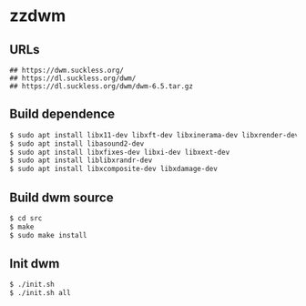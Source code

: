 zzdwm
=====

## URLs

```
## https://dwm.suckless.org/
## https://dl.suckless.org/dwm/
## https://dl.suckless.org/dwm/dwm-6.5.tar.gz
```

## Build dependence

```bash
$ sudo apt install libx11-dev libxft-dev libxinerama-dev libxrender-dev
$ sudo apt install libasound2-dev
$ sudo apt install libxfixes-dev libxi-dev libxext-dev
$ sudo apt install liblibxrandr-dev
$ sudo apt install libxcomposite-dev libxdamage-dev
```

## Build dwm source

```bash
$ cd src
$ make
$ sudo make install
```

## Init dwm

```bash
$ ./init.sh
$ ./init.sh all
```
